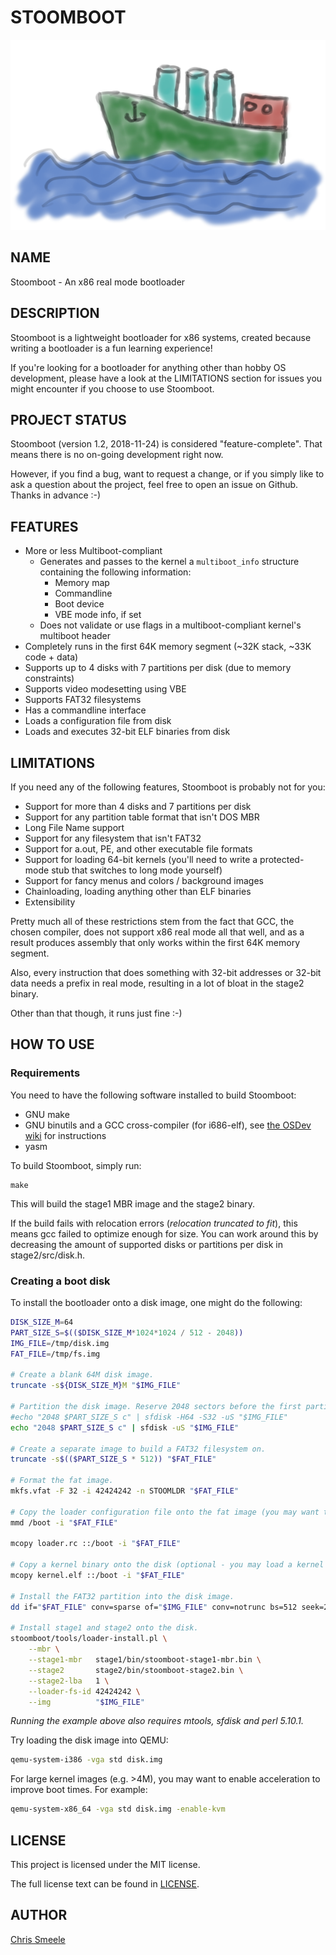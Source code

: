 STOOMBOOT
=========

![Picture of a stoomboot](res/stoomboot.png?raw=true)

NAME
----

Stoomboot - An x86 real mode bootloader

DESCRIPTION
-----------

Stoomboot is a lightweight bootloader for x86 systems, created because writing
a bootloader is a fun learning experience!

If you're looking for a bootloader for anything other than hobby OS
development, please have a look at the LIMITATIONS section for issues you might
encounter if you choose to use Stoomboot.

PROJECT STATUS
--------------

Stoomboot (version 1.2, 2018-11-24) is considered "feature-complete".
That means there is no on-going development right now.

However, if you find a bug, want to request a change, or if you simply
like to ask a question about the project, feel free to open an issue on
Github. Thanks in advance :-)

FEATURES
--------

- More or less Multiboot-compliant
  - Generates and passes to the kernel a `multiboot_info` structure containing
    the following information:
    - Memory map
    - Commandline
    - Boot device
    - VBE mode info, if set
  - Does not validate or use flags in a multiboot-compliant kernel's multiboot
    header
- Completely runs in the first 64K memory segment (~32K stack, ~33K code + data)
- Supports up to 4 disks with 7 partitions per disk (due to memory constraints)
- Supports video modesetting using VBE
- Supports FAT32 filesystems
- Has a commandline interface
- Loads a configuration file from disk
- Loads and executes 32-bit ELF binaries from disk

LIMITATIONS
-----------

If you need any of the following features, Stoomboot is probably not for you:

- Support for more than 4 disks and 7 partitions per disk
- Support for any partition table format that isn't DOS MBR
- Long File Name support
- Support for any filesystem that isn't FAT32
- Support for a.out, PE, and other executable file formats
- Support for loading 64-bit kernels (you'll need to write a protected-mode
  stub that switches to long mode yourself)
- Support for fancy menus and colors / background images
- Chainloading, loading anything other than ELF binaries
- Extensibility

Pretty much all of these restrictions stem from the fact that GCC, the chosen
compiler, does not support x86 real mode all that well, and as a result
produces assembly that only works within the first 64K memory segment.

Also, every instruction that does something with 32-bit addresses or 32-bit
data needs a prefix in real mode, resulting in a lot of bloat in the stage2
binary.

Other than that though, it runs just fine :-)

HOW TO USE
----------

### Requirements

You need to have the following software installed to build Stoomboot:

- GNU make
- GNU binutils and a GCC cross-compiler (for i686-elf), see
  [the OSDev wiki](http://wiki.osdev.org/GCC_Cross-Compiler) for instructions
- yasm

To build Stoomboot, simply run:

```
make
```

This will build the stage1 MBR image and the stage2 binary.

If the build fails with relocation errors (*relocation truncated to fit*), this
means gcc failed to optimize enough for size.
You can work around this by decreasing the amount of supported disks or
partitions per disk in stage2/src/disk.h.

### Creating a boot disk

To install the bootloader onto a disk image, one might do the following:

```bash
DISK_SIZE_M=64
PART_SIZE_S=$(($DISK_SIZE_M*1024*1024 / 512 - 2048))
IMG_FILE=/tmp/disk.img
FAT_FILE=/tmp/fs.img

# Create a blank 64M disk image.
truncate -s${DISK_SIZE_M}M "$IMG_FILE"

# Partition the disk image. Reserve 2048 sectors before the first partition.
#echo "2048 $PART_SIZE_S c" | sfdisk -H64 -S32 -uS "$IMG_FILE"
echo "2048 $PART_SIZE_S c" | sfdisk -uS "$IMG_FILE"

# Create a separate image to build a FAT32 filesystem on.
truncate -s$(($PART_SIZE_S * 512)) "$FAT_FILE"

# Format the fat image.
mkfs.vfat -F 32 -i 42424242 -n STOOMLDR "$FAT_FILE"

# Copy the loader configuration file onto the fat image (you may want to customize it first).
mmd /boot -i "$FAT_FILE"

mcopy loader.rc ::/boot -i "$FAT_FILE"

# Copy a kernel binary onto the disk (optional - you may load a kernel from any FAT32 partition on any disk).
mcopy kernel.elf ::/boot -i "$FAT_FILE"

# Install the FAT32 partition into the disk image.
dd if="$FAT_FILE" conv=sparse of="$IMG_FILE" conv=notrunc bs=512 seek=2048 count="$PART_SIZE_S"

# Install stage1 and stage2 onto the disk.
stoomboot/tools/loader-install.pl \
    --mbr \
    --stage1-mbr   stage1/bin/stoomboot-stage1-mbr.bin \
    --stage2       stage2/bin/stoomboot-stage2.bin \
    --stage2-lba   1 \
    --loader-fs-id 42424242 \
    --img          "$IMG_FILE"
```

*Running the example above also requires mtools, sfdisk and perl 5.10.1.*

Try loading the disk image into QEMU:

```bash
qemu-system-i386 -vga std disk.img
```

For large kernel images (e.g. >4M), you may want to enable
acceleration to improve boot times. For example:

```bash
qemu-system-x86_64 -vga std disk.img -enable-kvm
```

LICENSE
-------

This project is licensed under the MIT license.

The full license text can be found in [LICENSE](LICENSE).

AUTHOR
------

[Chris Smeele](https://github.com/cjsmeele)
